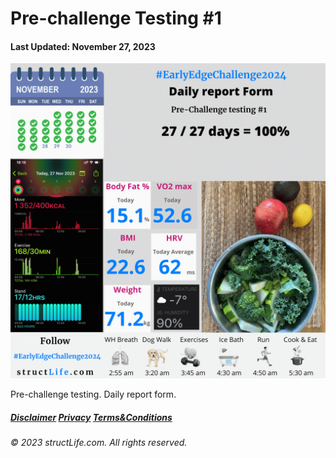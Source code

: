 # Pre-challenge Testing #1

#### Last Updated: November 27, 2023

![Daily report for November 27, 2023 from structLife.com for a 2024 daily morning routine pre-challenge testing 1 - EarlyEdgeChallenge2024. ](../images/products/challenge-2023-11-27-pre-challenge-testing-1-EarlyEdgeChallenge2024.png)

Pre-challenge testing. Daily report form.  

##### [Disclaimer](/about-disclaimer)  [Privacy](/about-privacy-policy)  [Terms&Conditions](/about-terms-conditions)

###### © 2023 structLife.com. All rights reserved.
